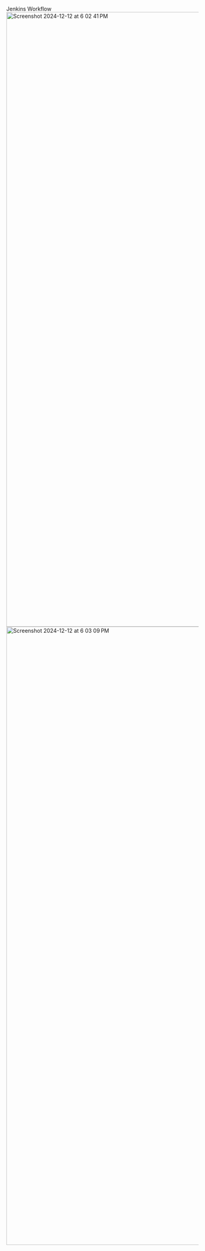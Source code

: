
Jenkins Workflow
<img width="1605" alt="Screenshot 2024-12-12 at 6 02 41 PM" src="https://github.com/user-attachments/assets/03c94204-84c8-4764-b619-ae9d54c2cb0d" />
<img width="1615" alt="Screenshot 2024-12-12 at 6 03 09 PM" src="https://github.com/user-attachments/assets/15ce6ff2-1381-4a34-b529-605688c22240" />

